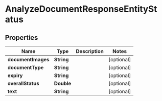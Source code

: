 

# AnalyzeDocumentResponseEntityStatus


## Properties

| Name | Type | Description | Notes |
|------------ | ------------- | ------------- | -------------|
|**documentImages** | **String** |  |  [optional] |
|**documentType** | **String** |  |  [optional] |
|**expiry** | **String** |  |  [optional] |
|**overallStatus** | **Double** |  |  [optional] |
|**text** | **String** |  |  [optional] |



